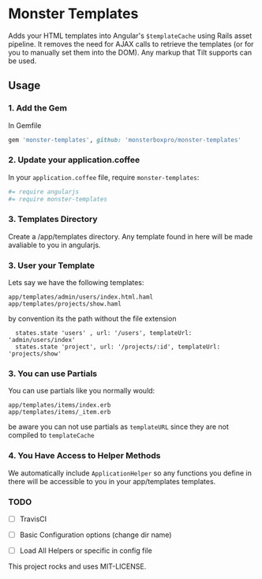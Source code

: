 # Monster  Templates

Adds your HTML templates into Angular's `$templateCache` using Rails asset pipeline.
It removes the need for AJAX calls to retrieve the templates (or for you to manually set them into the DOM). Any markup that Tilt supports can be used.

## Usage

### 1. Add the Gem

In Gemfile

```ruby
gem 'monster-templates', github: 'monsterboxpro/monster-templates'
```

### 2. Update your application.coffee

In your `application.coffee` file, require `monster-templates`:

```coffeescript
#= require angularjs
#= require monster-templates
```
### 3. Templates Directory

Create a /app/templates directory. Any template found in here will be made avaliable to you in angularjs.

### 3. User your Template

Lets say we have the following templates:
```
app/templates/admin/users/index.html.haml
app/templates/projects/show.haml
```

by convention its the path without the file extension
```coffescript
  states.state 'users' , url: '/users', templateUrl: 'admin/users/index'
  states.state 'project', url: '/projects/:id', templateUrl: 'projects/show'  
```

### 3. You can use Partials

You can use partials like you normally would:
```
app/templates/items/index.erb
app/templates/items/_item.erb
```
be aware you can not use partials as `templateURL` since they are not compiled to `templateCache`

### 4. You Have Access to Helper Methods

We automatically include `ApplicationHelper` so any functions you define in there will be accessible to you in your app/templates templates.

### TODO

- [ ] TravisCI
- [ ] Basic Configuration options (change dir name)
- [ ] Load All Helpers or specific in config file


This project rocks and uses MIT-LICENSE.

